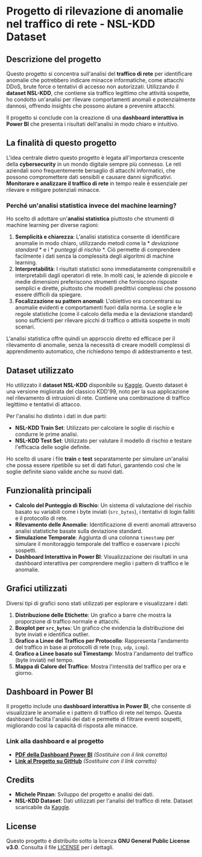 # Progetto di rilevazione di anomalie nel traffico di rete - NSL-KDD Dataset

## Descrizione del progetto

Questo progetto si concentra sull'analisi del **traffico di rete** per identificare anomalie che potrebbero indicare minacce informatiche, come attacchi DDoS, brute force o tentativi di accesso non autorizzati. Utilizzando il **dataset NSL-KDD**, che contiene sia traffico legittimo che attività sospette, ho condotto un'analisi per rilevare comportamenti anomali e potenzialmente dannosi, offrendo insights che possono aiutare a prevenire attacchi.

Il progetto si conclude con la creazione di una **dashboard interattiva in Power BI** che presenta i risultati dell'analisi in modo chiaro e intuitivo.

## La finalità di questo progetto

L'idea centrale dietro questo progetto è legata all'importanza crescente della **cybersecurity** in un mondo digitale sempre più connesso. Le reti aziendali sono frequentemente bersaglio di attacchi informatici, che possono compromettere dati sensibili e causare danni significativi. **Monitorare e analizzare il traffico di rete** in tempo reale è essenziale per rilevare e mitigare potenziali minacce.

### Perché un'analisi statistica invece del machine learning?

Ho scelto di adottare un'**analisi statistica** piuttosto che strumenti di machine learning per diverse ragioni:
1. **Semplicità e chiarezza**: L'analisi statistica consente di identificare anomalie in modo chiaro, utilizzando metodi come la * *deviazione standard* * e i * *punteggi di rischio* *. Ciò permette di comprendere facilmente i dati senza la complessità degli algoritmi di machine learning.
2. **Interpretabilità**: I risultati statistici sono immediatamente comprensibili e interpretabili dagli operatori di rete. In molti casi, le aziende di piccole e medie dimensioni preferiscono strumenti che forniscono risposte semplici e dirette, piuttosto che modelli predittivi complessi che possono essere difficili da spiegare.
3. **Focalizzazione su pattern anomali**: L'obiettivo era concentrarsi su anomalie evidenti e comportamenti fuori dalla norma. Le soglie e le regole statistiche (come il calcolo della media e la deviazione standard) sono sufficienti per rilevare picchi di traffico o attività sospette in molti scenari.
   
L'analisi statistica offre quindi un approccio diretto ed efficace per il rilevamento di anomalie, senza la necessità di creare modelli complessi di apprendimento automatico, che richiedono tempo di addestramento e test.

## Dataset utilizzato

Ho utilizzato il **dataset NSL-KDD** disponibile su [Kaggle](https://www.kaggle.com/datasets/hassan06/nslkdd). Questo dataset è una versione migliorata del classico KDD'99, noto per la sua applicazione nel rilevamento di intrusioni di rete. Contiene una combinazione di traffico legittimo e tentativi di attacco.

Per l'analisi ho distinto i dati in due parti:
- **NSL-KDD Train Set**: Utilizzato per calcolare le soglie di rischio e condurre le prime analisi.
- **NSL-KDD Test Set**: Utilizzato per valutare il modello di rischio e testare l'efficacia delle soglie definite.

Ho scelto di usare i file **train** e **test** separatamente per simulare un'analisi che possa essere ripetibile su set di dati futuri, garantendo così che le soglie definite siano valide anche su nuovi dati.

## Funzionalità principali

- **Calcolo del Punteggio di Rischio**: Un sistema di valutazione del rischio basato su variabili come i byte inviati (`src_bytes`), i tentativi di login falliti e il protocollo di rete.
- **Rilevamento delle Anomalie**: Identificazione di eventi anomali attraverso analisi statistiche basate sulla deviazione standard.
- **Simulazione Temporale**: Aggiunta di una colonna `timestamp` per simulare il monitoraggio temporale del traffico e osservare i picchi sospetti.
- **Dashboard Interattiva in Power BI**: Visualizzazione dei risultati in una dashboard interattiva per comprendere meglio i pattern di traffico e le anomalie.

## Grafici utilizzati

Diversi tipi di grafici sono stati utilizzati per esplorare e visualizzare i dati:

1. **Distribuzione delle Etichette**: Un grafico a barre che mostra la proporzione di traffico normale e attacchi.
2. **Boxplot per `src_bytes`**: Un grafico che evidenzia la distribuzione dei byte inviati e identifica outlier.
3. **Grafico a Linee del Traffico per Protocollo**: Rappresenta l'andamento del traffico in base ai protocolli di rete (`tcp`, `udp`, `icmp`).
4. **Grafico a Linee basato sul Timestamp**: Mostra l'andamento del traffico (byte inviati) nel tempo.
5. **Mappa di Calore del Traffico**: Mostra l'intensità del traffico per ora e giorno.

## Dashboard in Power BI

Il progetto include una **dashboard interattiva in Power BI**, che consente di visualizzare le anomalie e i pattern di traffico di rete nel tempo. Questa dashboard facilita l'analisi dei dati e permette di filtrare eventi sospetti, migliorando così la capacità di risposta alle minacce.

### Link alla dashboard e al progetto

- **[PDF della Dashboard Power BI](https://github.com/username/project-name/PowerBI-Dashboard.pdf)** *(Sostituire con il link corretto)*
- **[Link al Progetto su GitHub](https://github.com/username/project-name)** *(Sostituire con il link corretto)*

## Credits

- **Michele Pinzan**: Sviluppo del progetto e analisi dei dati.
- **NSL-KDD Dataset**: Dati utilizzati per l'analisi del traffico di rete. Dataset scaricabile da [Kaggle](https://www.kaggle.com/datasets/hassan06/nslkdd).
  
## License

Questo progetto è distribuito sotto la licenza **GNU General Public License v3.0**. Consulta il file [LICENSE](https://github.com/username/project-name/blob/main/LICENSE) per i dettagli.
